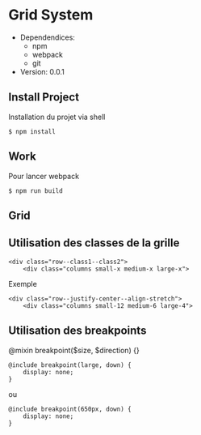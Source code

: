 # Grid System
-	Dependendices:
    -   npm
    -   webpack
    -   git
-	Version: 0.0.1

## Install Project
Installation du projet via shell
```shell
$ npm install
```

## Work
Pour lancer webpack
```shell
$ npm run build
```

## Grid
## Utilisation des classes de la grille
```shell
<div class="row--class1--class2">
    <div class="columns small-x medium-x large-x">
```
Exemple
```shell
<div class="row--justify-center--align-stretch">
    <div class="columns small-12 medium-6 large-4">
```

## Utilisation des breakpoints
@mixin breakpoint($size, $direction) {}
```shell
@include breakpoint(large, down) {
    display: none;
}
```
ou
```shell
@include breakpoint(650px, down) {
    display: none;
}
```
